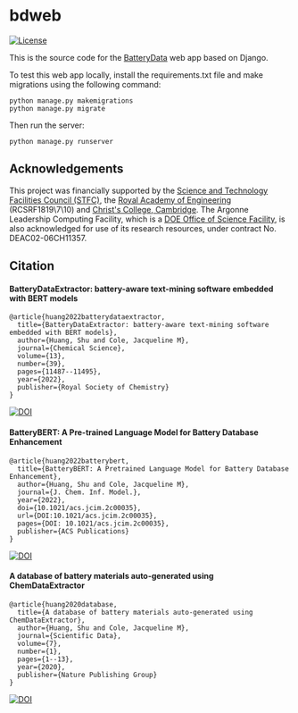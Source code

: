 # bdweb

[![License](https://img.shields.io/github/license/saltstack/salt)](https://github.com/shuhuang/bdweb/blob/master/LICENSE)

This is the source code for the [BatteryData](https://www.materialsforbatteries.org/) web app based on Django.

To test this web app locally, install the requirements.txt file and make migrations using the following command:

```
python manage.py makemigrations
python manage.py migrate
```

Then run the server:
```
python manage.py runserver
```

## Acknowledgements
This project was financially supported by the [Science and Technology Facilities Council (STFC)](https://www.ukri.org/councils/stfc/), the [Royal Academy of Engineering](https://raeng.org.uk/) (RCSRF1819\7\10) and [Christ's College, Cambridge](https://www.christs.cam.ac.uk/). The Argonne Leadership Computing Facility, which is a [DOE Office of Science Facility](https://science.osti.gov/), is also acknowledged for use of its research resources, under contract No. DEAC02-06CH11357.

## Citation
#### BatteryDataExtractor: battery-aware text-mining software embedded with BERT models
```
@article{huang2022batterydataextractor,
  title={BatteryDataExtractor: battery-aware text-mining software embedded with BERT models},
  author={Huang, Shu and Cole, Jacqueline M},
  journal={Chemical Science},
  volume={13},
  number={39},
  pages={11487--11495},
  year={2022},
  publisher={Royal Society of Chemistry}
}
```
[![DOI](https://zenodo.org/badge/DOI/10.1039/D2SC04322J.svg)](https://doi.org/10.1039/D2SC04322J)


#### BatteryBERT: A Pre-trained Language Model for Battery Database Enhancement
```
@article{huang2022batterybert,
  title={BatteryBERT: A Pretrained Language Model for Battery Database Enhancement},
  author={Huang, Shu and Cole, Jacqueline M},
  journal={J. Chem. Inf. Model.},
  year={2022},
  doi={10.1021/acs.jcim.2c00035},
  url={DOI:10.1021/acs.jcim.2c00035},
  pages={DOI: 10.1021/acs.jcim.2c00035},
  publisher={ACS Publications}
}
```
[![DOI](https://zenodo.org/badge/DOI/10.1021/acs.jcim.2c00035.svg)](https://doi.org/10.1021/acs.jcim.2c00035)

#### A database of battery materials auto-generated using ChemDataExtractor
```
@article{huang2020database,
  title={A database of battery materials auto-generated using ChemDataExtractor},
  author={Huang, Shu and Cole, Jacqueline M},
  journal={Scientific Data},
  volume={7},
  number={1},
  pages={1--13},
  year={2020},
  publisher={Nature Publishing Group}
}
```
[![DOI](https://zenodo.org/badge/DOI/10.1038/s41597-020-00602-2.svg)](https://doi.org/10.1038/s41597-020-00602-2)
